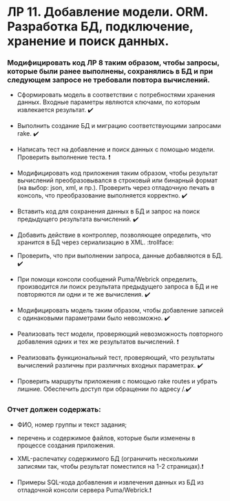 # ЛР 11. Добавление модели. ORM. Разработка БД, подключение, хранение и поиск данных.
### Модифицировать код ЛР 8 таким образом, чтобы запросы, которые были ранее выполнены, сохранялись в БД и при следующем запросе не требовали повтора вычислений.

* Сформировать модель в соответствии с потребностями хранения данных. Входные параметры являются ключами, по которым извлекается результат. :heavy_check_mark:

* Выполнить создание БД и миграцию соответствующими запросами rake. :heavy_check_mark:

* Написать тест на добавление и поиск данных с помощью модели. Проверить выполнение теста. :heavy_exclamation_mark:

* Модифицировать код приложения таким образом, чтобы результат вычислений преобразовывался в строковый или бинарный формат (на выбор: json, xml, и пр.). Проверить через отладочную печать в консоль, что преобразование выполняется корректно. :heavy_check_mark: 

* Вставить код для сохранения данных в БД и запрос на поиск предыдущего результата вычислений. :heavy_check_mark:

* Добавить действие в контроллер, позволяющее определить, что хранится в БД через сериализацию в XML.  :trollface:

* Проверить, что при выполнении запроса, данные добавляются в БД. :heavy_check_mark:

* При помощи консоли сообщений Puma/Webrick определить, производится ли поиск результата предыдущего запроса в БД и не повторяются ли одни и те же вычисления. :heavy_check_mark:

* Модифицировать модель таким образом, чтобы добавление записей с одинаковыми параметрами было невозможно. :heavy_check_mark: 

* Реализовать тест модели, проверяющий невозможность повторного добавления одних и тех же результатов вычислений. :heavy_exclamation_mark:

* Реализовать функциональный тест, проверяющий, что результаты вычислений различны при различных входных параметрах. :heavy_check_mark: 

* Проверить маршруты приложения с помощью rake routes и убрать лишние. Обеспечить доступ при обращении по адресу /.:heavy_check_mark:

### Отчет должен содержать:

- ФИО, номер группы и текст задания;

- перечень и содержимое файлов, которые были изменены в процессе создания приложения.

- XML-распечатку содержимого БД (ограничить несколькими записями так, чтобы результат поместился на 1-2 страницах).:heavy_exclamation_mark:

- Примеры SQL-кода добавления и извлечения данных из БД из отладочной консоли сервера Puma/Webrick.:heavy_exclamation_mark: